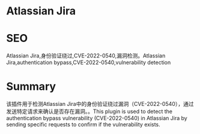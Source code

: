 # Atlassian Jira
# SEO
Atlassian Jira,身份验证绕过,CVE-2022-0540,漏洞检测。Atlassian Jira,authentication bypass,CVE-2022-0540,vulnerability detection
# Summary
该插件用于检测Atlassian Jira中的身份验证绕过漏洞（CVE-2022-0540），通过发送特定请求来确认是否存在漏洞。。This plugin is used to detect the authentication bypass vulnerability (CVE-2022-0540) in Atlassian Jira by sending specific requests to confirm if the vulnerability exists.
